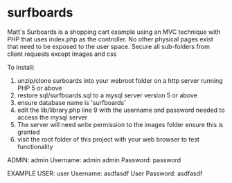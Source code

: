 # surfboards

Matt's Surboards is a shopping cart example using an MVC technique with PHP that
uses index.php as the controller. No other physical pages exist that need to be
exposed to the user space. Secure all sub-folders from client requests except
images and css

To install:
1. unzip/clone surboards into your webroot folder on a http server running PHP 5 or
above
2. restore sql/surfboards.sql to a mysql server version 5 or above 
3. ensure database name is 'surfboards'
4. edit the lib/library.php line 9 with the username and password needed to access
the mysql server
5. The server will need write permission to the images folder ensure this is granted
6. visit the root folder of this project with your web browser to test functionality 


ADMIN:
admin Username: admin
admin Password: password

EXAMPLE USER:
user Username: asdfasdf
User Password: asdfasdf
